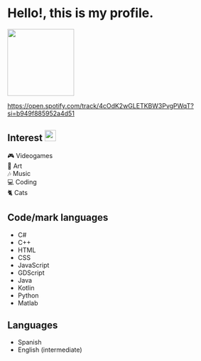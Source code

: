 # Hello!, this is my profile.
<img src="https://c.tenor.com/j3cVEPj4bzkAAAAC/cat-typing.gif" height="150px" widht="150px">

https://open.spotify.com/track/4cOdK2wGLETKBW3PvgPWqT?si=b949f885952a4d51

## Interest <img src="https://www.kindpng.com/picc/m/179-1795442_ahegao-love-live-png-download-transparent-ahegao-png.png" height="25px" widht="25px">
:video_game: Videogames <br> 
:art: Art <br>
:notes: Music <br>
:computer: Coding <br>
:cat2: Cats

## Code/mark languages
- C#
- C++
- HTML
- CSS
- JavaScript
- GDScript
- Java
- Kotlin
- Python
- Matlab

## Languages
- Spanish
- English (intermediate)
